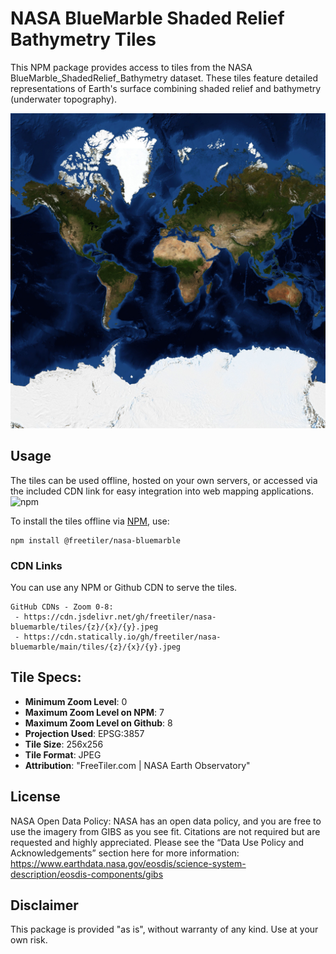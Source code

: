 
# NASA BlueMarble Shaded Relief Bathymetry Tiles

This NPM package provides access to tiles from the NASA BlueMarble_ShadedRelief_Bathymetry dataset. These tiles feature detailed representations of Earth's surface combining shaded relief and bathymetry (underwater topography).

![Planet](planet.jpeg)

## Usage

The tiles can be used offline, hosted on your own servers, or accessed via the included CDN link for easy integration into web mapping applications. 
![npm](https://img.shields.io/npm/v/@freetiler/nasa-bluemarble)

To install the tiles offline via [NPM](https://www.npmjs.com/package/@freetiler/nasa-bluemarble), use:
```
npm install @freetiler/nasa-bluemarble
```

### CDN Links

You can use any NPM or Github CDN to serve the tiles. 

```
GitHub CDNs - Zoom 0-8: 
 - https://cdn.jsdelivr.net/gh/freetiler/nasa-bluemarble/tiles/{z}/{x}/{y}.jpeg
 - https://cdn.statically.io/gh/freetiler/nasa-bluemarble/main/tiles/{z}/{x}/{y}.jpeg
```

## Tile Specs:

- **Minimum Zoom Level**: 0
- **Maximum Zoom Level on NPM**: 7
- **Maximum Zoom Level on Github**: 8
- **Projection Used**: EPSG:3857
- **Tile Size**: 256x256
- **Tile Format**: JPEG
- **Attribution**: "FreeTiler.com | NASA Earth Observatory"

## License

NASA Open Data Policy:
NASA has an open data policy, and you are free to use the imagery from GIBS as you see fit.  Citations are not required but are requested and highly appreciated.  Please see the “Data Use Policy and Acknowledgements” section here for more information:
https://www.earthdata.nasa.gov/eosdis/science-system-description/eosdis-components/gibs

## Disclaimer

This package is provided "as is", without warranty of any kind. Use at your own risk.
